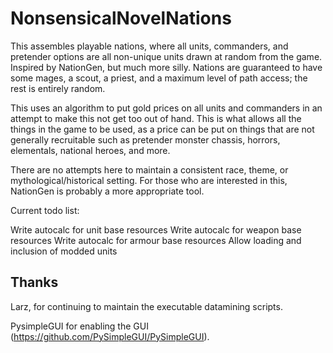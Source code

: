 # NonsensicalNovelNations

This assembles playable nations, where all units, commanders, and pretender options are all non-unique units drawn at random from the game. Inspired by NationGen, but much more silly. Nations are guaranteed to have some mages, a scout, a priest, and a maximum level of path access; the rest is entirely random.

This uses an algorithm to put gold prices on all units and commanders in an attempt to make this not get too out of hand. This is what allows all the things in the game to be used, as a price can be put on things that are not generally recruitable such as pretender monster chassis, horrors, elementals, national heroes, and more.

There are no attempts here to maintain a consistent race, theme, or mythological/historical setting. For those who are interested in this, NationGen is probably a more appropriate tool.

Current todo list:

Write autocalc for unit base resources
Write autocalc for weapon base resources
Write autocalc for armour base resources
Allow loading and inclusion of modded units

## Thanks

Larz, for continuing to maintain the executable datamining scripts.

PysimpleGUI for enabling the GUI (https://github.com/PySimpleGUI/PySimpleGUI).
